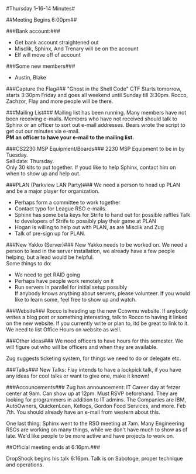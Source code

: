 #Thursday 1-16-14 Minutes#

##Meeting Begins 6:00pm##

###Bank account:###

* Get bank account straightened out  
* Misclik, Sphinx, And Trenary will be on the account  
* Elf will move off of account  


###Some new members###
* Austin, Blake  

###Capture the Flag###
"Ghost in the Shell Code" CTF Starts tomorrow, starts 3:30pm Friday and goes all weekend until Sunday till 3:30pm.  Rocco, Zachzor, Flay and more people will be there.

###Mailing List###
Mailing list has been running.  Many members have not been receiving e-mails.  Members who have not received should talk to Sphinx or an officer to sort out e-mail addresses.  Bears wrote the script to get out our minutes via e-mail.  
**PM an officer to have your e-mail to the mailing list.**

###CS2230 MSP Equipment/Boards###
2230 MSP Equipment to be in by Tuesday.  
Sell date: Thursday.  
Only 30 kits to put together.  If youd like to help Sphinx, contact him on when to show up and help out.

###PLAN (Parkview LAN Party)###
We need a person to head up PLAN and be a major player for organization.  
* Perhaps form a committee to work together  
* Contact typo for League RSO e-mails.  
* Sphinx has some beta keys for Strife to hand out for possible raffles  Talk to developers of Strife to possibly play their game at PLAN  
* Hogan is willing to help out with PLAN, as are Misclik and Zug  
* Talk of pre-sign up for PLAN.  

###New Yakko (Server)###
New Yakko needs to be worked on.  We need a person to lead in the server installation, we already have a few people helping, but a lead would be helpful.  
Some things to do:
* We need to get RAID going  
* Perhaps have people work remotely on it  
* Run servers in parallel for initial setup possibly  
If anybody knows anything about servers, please volunteer.  If you would like to learn some, feel free to show up and watch.

###Website###
Rocco is heading up the new Ccowmu website.  If anybody writes a blog post or something interesting, talk to Rocco to having it linked on the new website.  If you currently write or plan to, itd be great to link to it.  We need to list Office Hours on website as well.

###Other ideas###
We need officers to have hours for this semester.  We will figure out who will be officers and when they are available.

Zug suggests ticketing system, for things we need to do or delegate etc.

###Talks###
New Talks: Flay intends to have a lockpick talk, if you have any ideas for cool talks or want to give one, make it known!

###Accouncements###
Zug has announcement: IT Career day at fetzer center at 9am.  Can show up at 12pm.  Must RSVP beforehand.  They are looking for programmers in addition to IT admins.  The Companies are IBM, AutoOwners, QuickenLoan, Kellogs, Gordon Food Services, and more.  Feb 7th.  You should already have an e-mail from western about this.  

One last thing: Sphinx went to the RSO meeting at 7am.  Many Engineering RSOs are working on many things, while we don't have much to show as of late.  We'd like people to be more active and have projects to work on.  

##Official meeting ends at 6:16pm.###

DropShock begins his talk 6:16pm.  Talk is on Sabotoge, proper technique and operations.  



